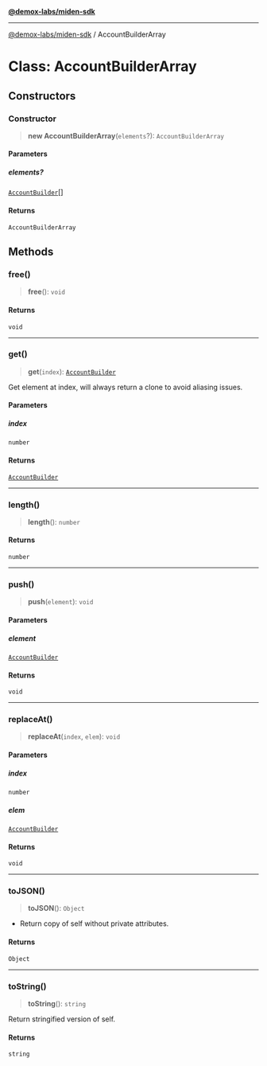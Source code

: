 [**@demox-labs/miden-sdk**](../README.md)

***

[@demox-labs/miden-sdk](../README.md) / AccountBuilderArray

# Class: AccountBuilderArray

## Constructors

### Constructor

> **new AccountBuilderArray**(`elements`?): `AccountBuilderArray`

#### Parameters

##### elements?

[`AccountBuilder`](AccountBuilder.md)[]

#### Returns

`AccountBuilderArray`

## Methods

### free()

> **free**(): `void`

#### Returns

`void`

***

### get()

> **get**(`index`): [`AccountBuilder`](AccountBuilder.md)

Get element at index, will always return a clone to avoid aliasing issues.

#### Parameters

##### index

`number`

#### Returns

[`AccountBuilder`](AccountBuilder.md)

***

### length()

> **length**(): `number`

#### Returns

`number`

***

### push()

> **push**(`element`): `void`

#### Parameters

##### element

[`AccountBuilder`](AccountBuilder.md)

#### Returns

`void`

***

### replaceAt()

> **replaceAt**(`index`, `elem`): `void`

#### Parameters

##### index

`number`

##### elem

[`AccountBuilder`](AccountBuilder.md)

#### Returns

`void`

***

### toJSON()

> **toJSON**(): `Object`

* Return copy of self without private attributes.

#### Returns

`Object`

***

### toString()

> **toString**(): `string`

Return stringified version of self.

#### Returns

`string`
